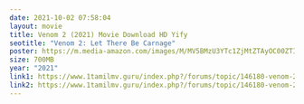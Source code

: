 ```yaml
---
date: 2021-10-02 07:58:04
layout: movie
title: Venom 2 (2021) Movie Download HD Yify
seotitle: "Venom 2: Let There Be Carnage"
poster: https://m.media-amazon.com/images/M/MV5BMzU3YTc1ZjMtZTAyOC00ZTI1LWE0MzItMTllN2M2YWI4MWZmXkEyXkFqcGdeQXVyMDA4NzMyOA@@._V1_FMjpg_UX1080_.jpg
size: 700MB
year: "2021"
link1: https://www.1tamilmv.guru/index.php?/forums/topic/146180-venom-2-let-there-be-carnage-2021-english-cam-rip-720p-x264-aac-700mb/
link2: https://www.1tamilmv.guru/index.php?/forums/topic/146180-venom-2-let-there-be-carnage-2021-english-cam-rip-720p-x264-aac-700mb/
---
```

